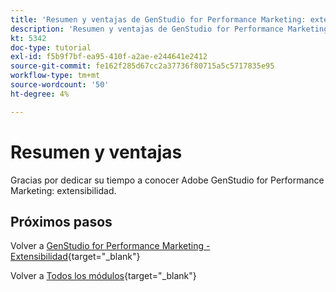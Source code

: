 ```yaml
---
title: 'Resumen y ventajas de GenStudio for Performance Marketing: extensibilidad'
description: 'Resumen y ventajas de GenStudio for Performance Marketing: extensibilidad'
kt: 5342
doc-type: tutorial
exl-id: f5b9f7bf-ea95-410f-a2ae-e244641e2412
source-git-commit: fe162f285d67cc2a37736f80715a5c5717835e95
workflow-type: tm+mt
source-wordcount: '50'
ht-degree: 4%

---
```


# Resumen y ventajas

Gracias por dedicar su tiempo a conocer Adobe GenStudio for Performance Marketing: extensibilidad.


## Próximos pasos

Volver a [GenStudio for Performance Marketing - Extensibilidad](./genstudioext.md){target="_blank"}

Volver a [Todos los módulos](./../../../overview.md){target="_blank"}
